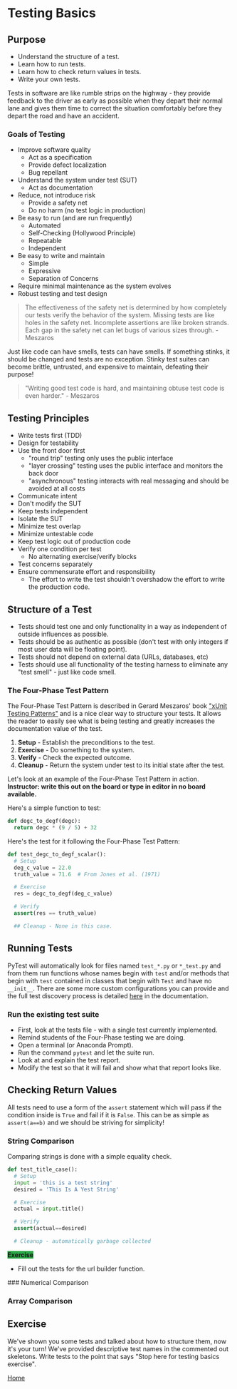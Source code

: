 # Testing Basics

## Purpose
* Understand the structure of a test.
* Learn how to run tests.
* Learn how to check return values in tests.
* Write your own tests.

Tests in software are like rumble strips on the highway - they provide feedback
to the driver as early as possible when they depart their normal lane and gives
them time to correct the situation comfortably before they depart the road and
have an accident.

### Goals of Testing
* Improve software quality
  * Act as a specification
  * Provide defect localization
  * Bug repellant
* Understand the system under test (SUT)
  * Act as documentation
* Reduce, not introduce risk
  * Provide a safety net
  * Do no harm (no test logic in production)
* Be easy to run (and are run frequently)
  * Automated
  * Self-Checking (Hollywood Principle)
  * Repeatable
  * Independent
* Be easy to write and maintain
  * Simple
  * Expressive
  * Separation of Concerns
* Require minimal maintenance as the system evolves
* Robust testing and test design

> The effectiveness of the safety net is determined by how completely our tests
> verify the behavior of the system. Missing tests are like holes in the safety
> net. Incomplete assertions are like broken strands. Each gap in the safety net
> can let bugs of various sizes through. - Meszaros

Just like code can have smells, tests can have smells. If something stinks, it
should be changed and tests are no exception. Stinky test suites can become
brittle, untrusted, and expensive to maintain, defeating their purpose!

> "Writing good test code is hard, and maintaining obtuse test code is even
> harder." - Meszaros

## Testing Principles
* Write tests first (TDD)
* Design for testability
* Use the front door first
  * "round trip" testing only uses the public interface
  * "layer crossing" testing uses the public interface and monitors the back door
  * "asynchronous" testing interacts with real messaging and should be avoided at all costs
* Communicate intent
* Don't modify the SUT
* Keep tests independent
* Isolate the SUT
* Minimize test overlap
* Minimize untestable code
* Keep test logic out of production code
* Verify one condition per test
  * No alternating exercise/verify blocks
* Test concerns separately
* Ensure commensurate effort and responsibility
  * The effort to write the test shouldn't overshadow the effort to
    write the production code.

## Structure of a Test
* Tests should test one and only functionality in a way as independent of outside
  influences as possible.
* Tests should be as authentic as possible (don't test with only integers if
  most user data will be floating point).
* Tests should not depend on external data (URLs, databases, etc)
* Tests should use all functionality of the testing harness to eliminate any
  "test smell" - just like code smell.

### The Four-Phase Test Pattern
The Four-Phase Test Pattern is described in Gerard Meszaros' book
["xUnit Testing Patterns"](https://amzn.to/2TjYE2O) and is a nice clear way to
structure your tests. It allows the reader to easily see what is being testing
and greatly increases the documentation value of the test.

1. **Setup** - Establish the preconditions to the test.
1. **Exercise** - Do something to the system.
1. **Verify** - Check the expected outcome.
1. **Cleanup** - Return the system under test to its initial state after the test.

Let's look at an example of the Four-Phase Test Pattern in action. **Instructor:
write this out on the board or type in editor in no board available.**

Here's a simple function to test:
```python
def degc_to_degf(degc):
  return degc * (9 / 5) + 32
```

Here's the test for it following the Four-Phase Test Pattern:
```python
def test_degc_to_degf_scalar():
  # Setup
  deg_c_value = 22.0
  truth_value = 71.6  # From Jones et al. (1971)

  # Exercise
  res = degc_to_degf(deg_c_value)

  # Verify
  assert(res == truth_value)

  ## Cleanup - None in this case.
```

## Running Tests
PyTest will automatically look for files named `test_*.py` or `*_test.py` and
from them run functions whose names begin with `test` and/or methods that
begin with `test` contained in classes that begin with `Test` and have no
`__init__`. There are some more custom configurations you can provide and the
full test discovery process is detailed
[here](https://docs.pytest.org/en/latest/goodpractices.html#test-discovery)
in the documentation.

### Run the existing test suite
* First, look at the tests file - with a single test currently implemented.
* Remind students of the Four-Phase testing we are doing.
* Open a terminal (or Anaconda Prompt).
* Run the command `pytest` and let the suite run.
* Look at and explain the test report.
* Modify the test so that it will fail and show what that report looks like.

## Checking Return Values

All tests need to use a form of the `assert` statement which will pass if the
condition inside is `True` and fail if it is `False`. This can be as simple as
`assert(a==b)` and we should be striving for simplicity!

### String Comparison
Comparing strings is done with a simple equality check.

```python
def test_title_case():
  # Setup
  input = 'this is a test string'
  desired = 'This Is A Yest String'

  # Exercise
  actual = input.title()

  # Verify
  assert(actual==desired)

  # Cleanup - automatically garbage collected
```

<span style="background-color:#28a745">
<b>Exercise</b>
<ul>
<li>Fill out the tests for the url builder function.</li>
</ul>
</span>
### Numerical Comparison

### Array Comparison

## Exercise
We've shown you some tests and talked about how to structure them, now it's your
turn! We've provided descriptive test names in the commented out skeletons.
Write tests to the point that says "Stop here for testing basics exercise".

[Home](index.html)
